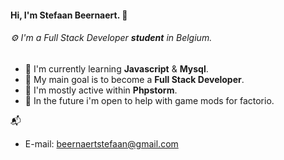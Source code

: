 #### Hi, I'm Stefaan Beernaert. :panda_face:
###### ⚙️ I'm a Full Stack Developer **student** in Belgium.



- 🏢 I'm currently learning **Javascript** & **Mysql**.
- 🌱 My main goal is to become a **Full Stack Developer**.
- 💬 I'm mostly active within **Phpstorm**.
- :key: In the future i'm open to help with game mods for factorio. 

📬 
* E-mail: beernaertstefaan@gmail.com
